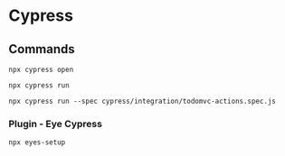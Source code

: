 # Cypress

## Commands

`npx cypress open`

`npx cypress run`

`npx cypress run --spec cypress/integration/todomvc-actions.spec.js`

### Plugin - Eye Cypress

`npx eyes-setup`
